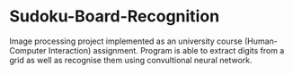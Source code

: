 # Sudoku-Board-Recognition

Image processing project implemented as an university course (Human-Computer Interaction) assignment.
Program is able to extract digits from a grid as well as recognise them using convultional neural network.
